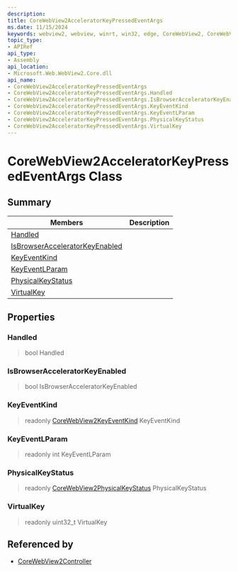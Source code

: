 ```yaml
---
description: 
title: CoreWebView2AcceleratorKeyPressedEventArgs
ms.date: 11/15/2024
keywords: webview2, webview, winrt, win32, edge, CoreWebView2, CoreWebView2Controller, browser control, edge html, CoreWebView2AcceleratorKeyPressedEventArgs
topic_type:
- APIRef
api_type:
- Assembly
api_location:
- Microsoft.Web.WebView2.Core.dll
api_name:
- CoreWebView2AcceleratorKeyPressedEventArgs
- CoreWebView2AcceleratorKeyPressedEventArgs.Handled
- CoreWebView2AcceleratorKeyPressedEventArgs.IsBrowserAcceleratorKeyEnabled
- CoreWebView2AcceleratorKeyPressedEventArgs.KeyEventKind
- CoreWebView2AcceleratorKeyPressedEventArgs.KeyEventLParam
- CoreWebView2AcceleratorKeyPressedEventArgs.PhysicalKeyStatus
- CoreWebView2AcceleratorKeyPressedEventArgs.VirtualKey
---
```


# CoreWebView2AcceleratorKeyPressedEventArgs Class



## Summary

Members|Description
--|--
[Handled](#handled) | 
[IsBrowserAcceleratorKeyEnabled](#isbrowseracceleratorkeyenabled) | 
[KeyEventKind](#keyeventkind) | 
[KeyEventLParam](#keyeventlparam) | 
[PhysicalKeyStatus](#physicalkeystatus) | 
[VirtualKey](#virtualkey) | 

## Properties

### Handled

>  bool Handled

### IsBrowserAcceleratorKeyEnabled

>  bool IsBrowserAcceleratorKeyEnabled

### KeyEventKind

> readonly  [CoreWebView2KeyEventKind](corewebview2keyeventkind.md) KeyEventKind

### KeyEventLParam

> readonly  int KeyEventLParam

### PhysicalKeyStatus

> readonly  [CoreWebView2PhysicalKeyStatus](corewebview2physicalkeystatus.md) PhysicalKeyStatus

### VirtualKey

> readonly  uint32_t VirtualKey






## Referenced by

- [CoreWebView2Controller](corewebview2controller.md)
